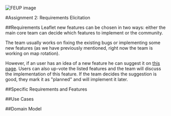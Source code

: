 ![FEUP image](https://sigarra.up.pt/feup/pt/WEB_GESSI_DOCS.download_file?p_name=F-370784536/logo_cores_oficiais.jpg)

#Assignment 2: Requirements Elicitation

##Requirements
Leaflet new features can be chosen in two ways: either the main core team can decide which features to implement or the community.

The team usually works on fixing the existing bugs or implementing some new features (as we have previously mentioned, right now the team is working on map rotation).

However, if an user has an idea of a new feature he can suggest it on [this page](https://leaflet.uservoice.com/forums/150880-ideas-and-suggestions-for-leaflet). Users can also up-vote the listed features and the team will discuss the implementation of this feature. If the team decides the suggestion is good, they mark it as "planned" and will implement it later.

##Specific Requirements and Features

##Use Cases

##Domain Model
